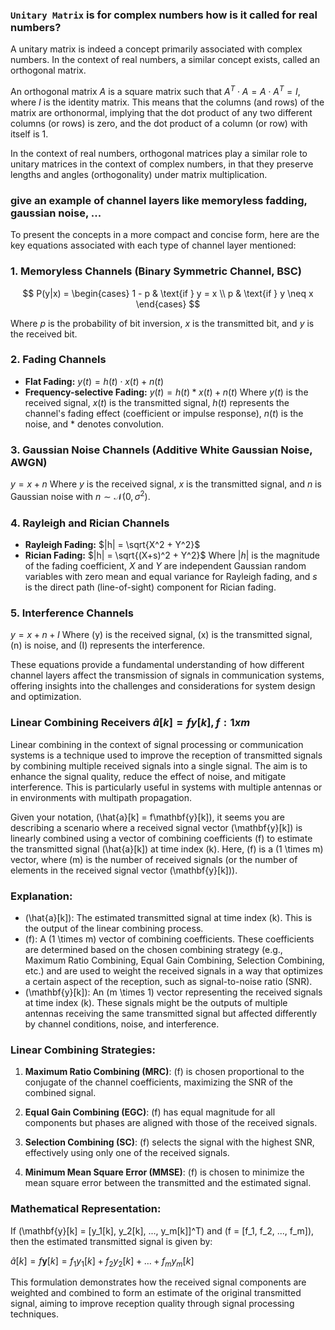 ### `Unitary Matrix` is for complex numbers how is it called for real numbers?

A unitary matrix is indeed a concept primarily associated with complex numbers. In the context of real numbers, a similar concept exists, called an orthogonal matrix.

An orthogonal matrix $A$ is a square matrix such that $A^T \cdot A = A \cdot A^T = I$, where $I$ is the identity matrix. This means that the columns (and rows) of the matrix are orthonormal, implying that the dot product of any two different columns (or rows) is zero, and the dot product of a column (or row) with itself is 1.

In the context of real numbers, orthogonal matrices play a similar role to unitary matrices in the context of complex numbers, in that they preserve lengths and angles (orthogonality) under matrix multiplication.


### give an example of channel layers like memoryless fadding, gaussian noise, ...


To present the concepts in a more compact and concise form, here are the key equations associated with each type of channel layer mentioned:

### 1. **Memoryless Channels (Binary Symmetric Channel, BSC)**

$$
P(y|x) = \begin{cases} 
1 - p & \text{if } y = x \\
p & \text{if } y \neq x
\end{cases}
$$

Where $p$ is the probability of bit inversion, $x$ is the transmitted bit, and $y$ is the received bit.

### 2. **Fading Channels**
- **Flat Fading:** $y(t) = h(t) \cdot x(t) + n(t)$
- **Frequency-selective Fading:** $y(t) = h(t) * x(t) + n(t)$
Where $y(t)$ is the received signal, $x(t)$ is the transmitted signal, $h(t)$ represents the channel's fading effect (coefficient or impulse response), $n(t)$ is the noise, and $*$ denotes convolution.

### 3. **Gaussian Noise Channels (Additive White Gaussian Noise, AWGN)**
$y = x + n$
Where $y$ is the received signal, $x$ is the transmitted signal, and $n$ is Gaussian noise with $n \sim \mathcal{N}(0, \sigma^2)$.

### 4. **Rayleigh and Rician Channels**
- **Rayleigh Fading:** $|h| = \sqrt{X^2 + Y^2}$
- **Rician Fading:** $|h| = \sqrt{(X+s)^2 + Y^2}$
Where $|h|$ is the magnitude of the fading coefficient, $X$ and $Y$ are independent Gaussian random variables with zero mean and equal variance for Rayleigh fading, and $s$ is the direct path (line-of-sight) component for Rician fading.

### 5. **Interference Channels**
$y = x + n + I$
Where \(y\) is the received signal, \(x\) is the transmitted signal, \(n\) is noise, and \(I\) represents the interference.

These equations provide a fundamental understanding of how different channel layers affect the transmission of signals in communication systems, offering insights into the challenges and considerations for system design and optimization.

### Linear Combining Receivers $\hat{a}[k] = fy[k] , f : 1 x m$

Linear combining in the context of signal processing or communication systems is a technique used to improve the reception of transmitted signals by combining multiple received signals into a single signal. The aim is to enhance the signal quality, reduce the effect of noise, and mitigate interference. This is particularly useful in systems with multiple antennas or in environments with multipath propagation.

Given your notation, \(\hat{a}[k] = f\mathbf{y}[k]\), it seems you are describing a scenario where a received signal vector \(\mathbf{y}[k]\) is linearly combined using a vector of combining coefficients \(f\) to estimate the transmitted signal \(\hat{a}[k]\) at time index \(k\). Here, \(f\) is a \(1 \times m\) vector, where \(m\) is the number of received signals (or the number of elements in the received signal vector \(\mathbf{y}[k]\)).

### Explanation:

- \(\hat{a}[k]\): The estimated transmitted signal at time index \(k\). This is the output of the linear combining process.
- \(f\): A \(1 \times m\) vector of combining coefficients. These coefficients are determined based on the chosen combining strategy (e.g., Maximum Ratio Combining, Equal Gain Combining, Selection Combining, etc.) and are used to weight the received signals in a way that optimizes a certain aspect of the reception, such as signal-to-noise ratio (SNR).
- \(\mathbf{y}[k]\): An \(m \times 1\) vector representing the received signals at time index \(k\). These signals might be the outputs of multiple antennas receiving the same transmitted signal but affected differently by channel conditions, noise, and interference.

### Linear Combining Strategies:

1. **Maximum Ratio Combining (MRC)**: \(f\) is chosen proportional to the conjugate of the channel coefficients, maximizing the SNR of the combined signal.

2. **Equal Gain Combining (EGC)**: \(f\) has equal magnitude for all components but phases are aligned with those of the received signals.

3. **Selection Combining (SC)**: \(f\) selects the signal with the highest SNR, effectively using only one of the received signals.

4. **Minimum Mean Square Error (MMSE)**: \(f\) is chosen to minimize the mean square error between the transmitted and the estimated signal.

### Mathematical Representation:

If \(\mathbf{y}[k] = [y_1[k], y_2[k], ..., y_m[k]]^T\) and \(f = [f_1, f_2, ..., f_m]\), then the estimated transmitted signal is given by:

$\hat{a}[k] = f\mathbf{y}[k] = f_1y_1[k] + f_2y_2[k] + \dots + f_my_m[k]$

This formulation demonstrates how the received signal components are weighted and combined to form an estimate of the original transmitted signal, aiming to improve reception quality through signal processing techniques.
